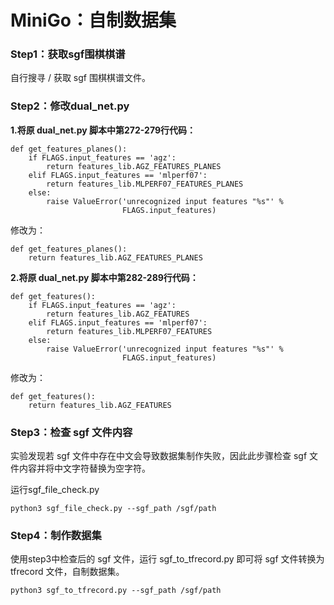 # MiniGo：自制数据集

### Step1：获取sgf围棋棋谱

自行搜寻  / 获取 sgf 围棋棋谱文件。



### Step2：修改dual_net.py

**1.将原 dual_net.py 脚本中第272-279行代码：**

```
def get_features_planes():
    if FLAGS.input_features == 'agz':
        return features_lib.AGZ_FEATURES_PLANES
    elif FLAGS.input_features == 'mlperf07':
        return features_lib.MLPERF07_FEATURES_PLANES
    else:
        raise ValueError('unrecognized input features "%s"' %
                         FLAGS.input_features)
```

修改为：

```
def get_features_planes():
    return features_lib.AGZ_FEATURES_PLANES
```

**2.将原 dual_net.py 脚本中第282-289行代码：**

```
def get_features():
    if FLAGS.input_features == 'agz':
        return features_lib.AGZ_FEATURES
    elif FLAGS.input_features == 'mlperf07':
        return features_lib.MLPERF07_FEATURES
    else:
        raise ValueError('unrecognized input features "%s"' %
                         FLAGS.input_features)
```

修改为：

```
def get_features():
    return features_lib.AGZ_FEATURES
```



### Step3：检查 sgf 文件内容

实验发现若 sgf 文件中存在中文会导致数据集制作失败，因此此步骤检查 sgf 文件内容并将中文字符替换为空字符。

运行sgf_file_check.py

```
python3 sgf_file_check.py --sgf_path /sgf/path
```



### Step4：制作数据集

使用step3中检查后的 sgf 文件，运行 sgf_to_tfrecord.py 即可将 sgf 文件转换为 tfrecord 文件，自制数据集。

```
python3 sgf_to_tfrecord.py --sgf_path /sgf/path
```

